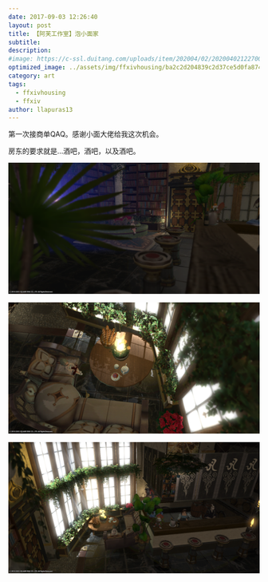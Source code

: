```yaml
---
date: 2017-09-03 12:26:40
layout: post
title: 【阿芙工作室】泡小面家
subtitle: 
description: 
#image: https://c-ssl.duitang.com/uploads/item/202004/02/20200402122700_elsZt.thumb.600_0.jpeg
optimized_image: ../assets/img/ffxivhousing/ba2c2d204839c2d37ce5d0fa8742d632.png
category: art
tags:
  - ffxivhousing
  - ffxiv
author: llapuras13
---
```


第一次接商单QAQ。感谢小面大佬给我这次机会。

房东的要求就是...酒吧，酒吧，以及酒吧。

![](../assets/img/ffxivhousing/8885a6897b9e7fcb26208c244868c7b4.png)

![](../assets/img/ffxivhousing/916b190e5634158cf780ea7cb990cfe1.png)

![](../assets/img/ffxivhousing/ba2c2d204839c2d37ce5d0fa8742d632.png)

